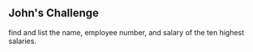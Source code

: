 ## John's Challenge
find and list the name, employee number, and salary of the ten highest salaries.
